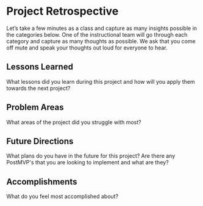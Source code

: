 # Project Retrospective

Let’s take a few minutes as a class and capture as many insights possible in the categories below.  One of the instructional team will go through each category and capture as many thoughts as possible.  We ask that you come off mute and speak your thoughts out loud for everyone to hear. 

## Lessons Learned

What lessons did you learn during this project and how will you apply them towards the next project? 


## Problem Areas

What areas of the project did you struggle with most?


## Future Directions

What plans do you have in the future for this project? Are there any PostMVP's that you are looking to implement and what are they? 


## Accomplishments

What do you feel most accomplished about? 

